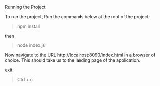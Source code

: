 Running the Project

To run the project, Run the commands below at the root of the project:

> npm install

then

> node index.js

Now navigate to the URL http://localhost:8090/index.html in a browser of choice. This should take us to the landing page of the application.

exit

> Ctrl + c